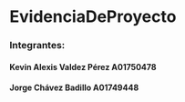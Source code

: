 # EvidenciaDeProyecto
### Integrantes:
#### Kevin Alexis Valdez Pérez A01750478
#### Jorge Chávez Badillo A01749448
